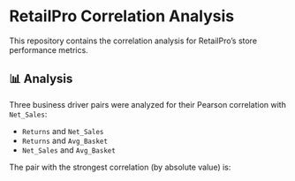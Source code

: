 # RetailPro Correlation Analysis

This repository contains the correlation analysis for RetailPro’s store performance metrics.

## 📊 Analysis

Three business driver pairs were analyzed for their Pearson correlation with `Net_Sales`:

- `Returns` and `Net_Sales`
- `Returns` and `Avg_Basket`
- `Net_Sales` and `Avg_Basket`

The pair with the strongest correlation (by absolute value) is:

